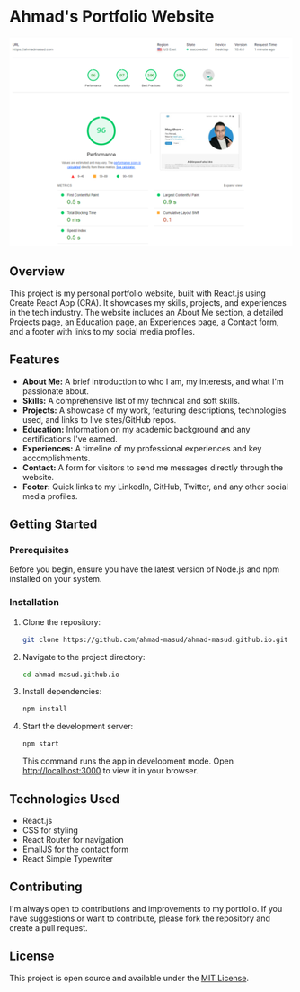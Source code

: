 # Ahmad's Portfolio Website
![Performance Statistics](/images/performancestats.png)

## Overview

This project is my personal portfolio website, built with React.js using Create React App (CRA). It showcases my skills, projects, and experiences in the tech industry. The website includes an About Me section, a detailed Projects page, an Education page, an Experiences page, a Contact form, and a footer with links to my social media profiles.

## Features

- **About Me:** A brief introduction to who I am, my interests, and what I'm passionate about.
- **Skills:** A comprehensive list of my technical and soft skills.
- **Projects:** A showcase of my work, featuring descriptions, technologies used, and links to live sites/GitHub repos.
- **Education:** Information on my academic background and any certifications I've earned.
- **Experiences:** A timeline of my professional experiences and key accomplishments.
- **Contact:** A form for visitors to send me messages directly through the website.
- **Footer:** Quick links to my LinkedIn, GitHub, Twitter, and any other social media profiles.

## Getting Started

### Prerequisites
Before you begin, ensure you have the latest version of Node.js and npm installed on your system.

### Installation
1. Clone the repository:
   ```bash
   git clone https://github.com/ahmad-masud/ahmad-masud.github.io.git
   ```
2. Navigate to the project directory:
   ```bash
   cd ahmad-masud.github.io
   ```
3. Install dependencies:
   ```bash
   npm install
   ```
4. Start the development server:
   ```bash
   npm start
   ```
   This command runs the app in development mode. Open [http://localhost:3000](http://localhost:3000) to view it in your browser.

## Technologies Used
- React.js
- CSS for styling
- React Router for navigation
- EmailJS for the contact form
- React Simple Typewriter

## Contributing
I'm always open to contributions and improvements to my portfolio. If you have suggestions or want to contribute, please fork the repository and create a pull request.

## License
This project is open source and available under the [MIT License](LICENSE).
